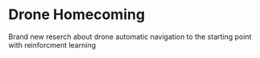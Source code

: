 # Drone Homecoming 
Brand new reserch about drone automatic navigation to the starting point with reinforcment learning
